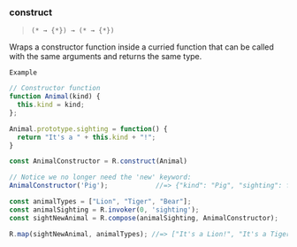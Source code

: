 ### construct

> ```(* → {*}) → (* → {*})```

Wraps a constructor function inside a curried function that can be called with the same arguments and returns the same type.

`Example`

```js
// Constructor function
function Animal(kind) {
  this.kind = kind;
};

Animal.prototype.sighting = function() {
  return "It's a " + this.kind + "!";
}

const AnimalConstructor = R.construct(Animal)

// Notice we no longer need the 'new' keyword:
AnimalConstructor('Pig');            //=> {"kind": "Pig", "sighting": function (){...}};

const animalTypes = ["Lion", "Tiger", "Bear"];
const animalSighting = R.invoker(0, 'sighting');
const sightNewAnimal = R.compose(animalSighting, AnimalConstructor);

R.map(sightNewAnimal, animalTypes); //=> ["It's a Lion!", "It's a Tiger!", "It's a Bear!"]
```